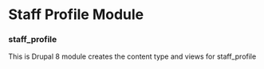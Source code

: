 # Staff Profile Module
### staff_profile
This is Drupal 8 module creates the content type and views for staff_profile
